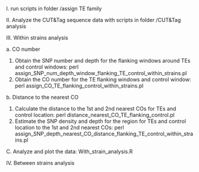 I. run scripts in folder /assign TE family

II. Analyze the CUT&Tag sequence data with scripts in folder /CUT&Tag analysis

III. Within strains analysis

a. CO number
1. Obtain the SNP number and depth for the flanking windows around TEs and control windows: perl assign_SNP_num_depth_window_flanking_TE_control_within_strains.pl
2. Obtain the CO number for the TE flanking windows and control window: perl assign_CO_TE_flanking_control_within_strains.pl


b. Distance to the nearest CO
1. Calculate the distance to the 1st and 2nd nearest COs for TEs and control location: perl distance_nearest_CO_TE_flanking_control.pl
2. Estimate the SNP density and depth for the region for TEs and control location to the 1st and 2nd nearest COs: perl assign_SNP_depth_nearest_CO_distance_flanking_TE_control_within_strains.pl

C. Analyze and plot the data: With_strain_analysis.R


IV. Between strains analysis
